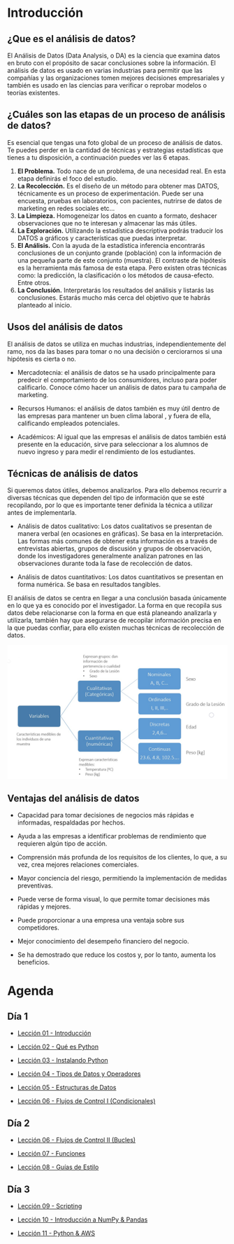 # Introducción

## ¿Que es el análisis de datos?

El Análisis de Datos (Data Analysis, o DA) es la ciencia que examina datos en bruto con el propósito de sacar conclusiones sobre la información. El análisis de datos es usado en varias industrias para permitir que las compañías y las organizaciones tomen mejores decisiones empresariales y también es usado en las ciencias para verificar o reprobar modelos o teorías existentes.

## ¿Cuáles son las etapas de un proceso de análisis de datos?

Es esencial que tengas una foto global de un proceso de análisis de datos. Te puedes perder en la cantidad de técnicas y estrategias estadísticas que tienes a tu disposición, a continuación puedes ver las 6 etapas.

1. **El Problema.** Todo nace de un problema, de una necesidad real. En esta etapa definirás el foco del estudio.
2. **La Recolección.** Es el diseño de un método para obtener mas DATOS, técnicamente es un proceso de experimentación. Puede ser una encuesta, pruebas en laboratorios, con pacientes, nutrirse de datos de marketing en redes sociales etc…
3. **La Limpieza.** Homogeneizar los datos en cuanto a formato, deshacer observaciones que no te interesan y almacenar las más útiles.
4. **La Exploración.** Utilizando la estadística descriptiva podrás traducir los DATOS a gráficos y características que puedas interpretar.
5. **El Análisis.** Con la ayuda de la estadística inferencia encontrarás conclusiones de un conjunto grande (población) con la información de una pequeña parte de este conjunto (muestra). El contraste de hipótesis es la herramienta más famosa de esta etapa. Pero existen otras técnicas como: la predicción, la clasificación o los métodos de causa-efecto. Entre otros.
6. **La Conclusión.** Interpretarás los resultados del análisis y listarás las conclusiones. Estarás mucho más cerca del objetivo que te habrás planteado al inicio.

## Usos del análisis de datos

El análisis de datos se utiliza en muchas industrias, independientemente del ramo, nos da las bases para tomar o no una decisión o cerciorarnos si una hipótesis es cierta o no.


* Mercadotecnia: el análisis de datos se ha usado principalmente para predecir el comportamiento de los consumidores, incluso para poder calificarlo. Conoce cómo hacer un análisis de datos para tu campaña de marketing.

* Recursos Humanos: el análisis de datos también es muy útil dentro de las empresas para mantener un buen clima laboral , y fuera de ella, calificando empleados potenciales.

* Académicos: Al igual que las empresas el análisis de datos también está presente en la educación, sirve para seleccionar a los alumnos de nuevo ingreso y para medir el rendimiento de los estudiantes.

## Técnicas de análisis de datos

Si queremos datos útiles, debemos analizarlos. Para ello debemos recurrir a diversas técnicas que dependen del tipo de información que se esté recopilando, por lo que es importante tener definida la técnica a utilizar antes de implementarla.


* Análisis de datos cualitativo: Los datos cualitativos se presentan de manera verbal (en ocasiones en gráficas). Se basa en la interpretación. Las formas más comunes de obtener esta información es a través de entrevistas abiertas, grupos de discusión y grupos de observación, donde los investigadores generalmente analizan patrones en las observaciones durante toda la fase de recolección de datos.

* Análisis de datos cuantitativos: Los datos cuantitativos se presentan en forma numérica. Se basa en resultados tangibles.

El análisis de datos se centra en llegar a una conclusión basada únicamente en lo que ya es conocido por el investigador. La forma en que recopila sus datos debe relacionarse con la forma en que está planeando analizarla y utilizarla, también hay que asegurarse de recopilar información precisa en la que puedas confiar, para ello existen muchas técnicas de recolección de datos.

![Tipo_analisis](images/Tipo_analisis.png)



## Ventajas del análisis de datos

* Capacidad para tomar decisiones de negocios más rápidas e informadas, respaldadas por hechos.

* Ayuda a las empresas a identificar problemas de rendimiento que requieren algún tipo de acción.

* Comprensión más profunda de los requisitos de los clientes, lo que, a su vez, crea mejores relaciones comerciales.

* Mayor conciencia del riesgo, permitiendo la implementación de medidas preventivas.

* Puede verse de forma visual, lo que permite tomar decisiones más rápidas y mejores.

* Puede proporcionar a una empresa una ventaja sobre sus competidores.

* Mejor conocimiento del desempeño financiero del negocio.

* Se ha demostrado que reduce los costos y, por lo tanto, aumenta los beneficios.

# Agenda

## Día 1

- [Lección 01 - Introducción](Lecci%C3%B3n%2001%20-%20Introducci%C3%B3n.md)

- [Lección 02 - Qué es Python](Lecci%C3%B3n%2002%20-%20Qu%C3%A9%20es%20Python.md)

- [Lección 03 - Instalando Python](Lecci%C3%B3n%2003%20-%20Instalando%20Python.md)

- [Lección 04 - Tipos de Datos y Operadores](Lecci%C3%B3n%2004%20-%20Tipos%20de%20Datos%20y%20Operadores.md)

- [Lección 05 - Estructuras de Datos](Lecci%C3%B3n%2005%20-%20Estructuras%20de%20Datos.md)

- [Lección 06 - Flujos de Control I (Condicionales)](Lecci%C3%B3n%2006%20-%20Flujos%20de%20Control%20I.md)

## Día 2

- [Lección 06 - Flujos de Control II (Bucles)](Lecci%C3%B3n%2006%20-%20Flujos%20de%20Control%20II.md)

- [Lección 07 - Funciones](Lecci%C3%B3n%2007%20-%20Funciones.md)

- [Lección 08 - Guías de Estilo](Lecci%C3%B3n%2008%20-%20Gu%C3%ADas%20de%20Estilo.md)

## Día 3

- [Lección 09 - Scripting](Lecci%C3%B3n%2009%20-%20Scripting.md)

- [Lección 10 - Introducción a NumPy & Pandas](Lecci%C3%B3n%2010%20-%20Introducci%C3%B3n%20a%20NumPy%20&%20Pandas.md)

- [Lección 11 - Python & AWS](Lecci%C3%B3n%2011%20-%20Python%20&%20AWS%20-%20Redshift.md)
